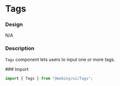 # Tags

### Design
N/A

### Description
`Tags` component lets users to input one or more tags.

### Import
```js
import { Tags } from "@webiny/ui/Tags";
```